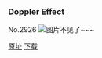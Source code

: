 ### Doppler Effect
No.2926
![图片不见了~~~](https://imgs.xkcd.com/comics/doppler_effect.png)

[原址](https://xkcd.com//2926) [下载](https://imgs.xkcd.com/comics/doppler_effect.png)

